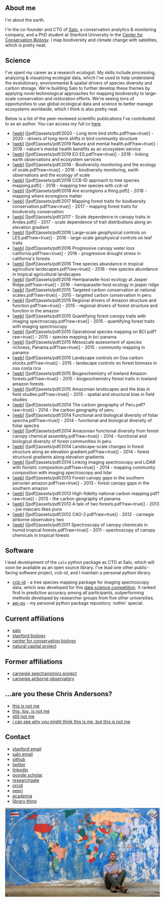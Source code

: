 <html>
  <head>
    <link rel="shortcut icon" type="image/x-icon" href="favicon.ico">
  </head>
</html>

## About me

I'm about the earth. 

I'm the co-founder and CTO of [Salo](https://salo.ai), a conservation analytics & monitoring company, and a PhD student at Stanford University in the [Center for Conservation Biology](https://ccb.stanford.edu). I map biodiversity and climate change with satellites, which is pretty neat.

## Science

I've spent my career as a research ecologist. My skills include processing, analyzing & visualizing ecologial data, which I've used to help understand the evolutionary, environmental & spatial drivers of species diversity and carbon storage. We're building Salo to further develop these themes by applying novel technological approaches for mapping biodiversity to large-scale conservation and restoration efforts. We're seeing tons of opportunities to use global ecological data and science to better manage ecosystems worldwide, which I think is also pretty neat. 

Below is a list of the peer-reviewed scientific publications I've contributed to as an author. You can access my full cv [here](assets/pdf/cv.pdf?raw=true).

- [[web](http://dx.doi.org/10.1038/s41586-020-2090-6)] [[pdf](assets/pdf/2020 - Long term bird shifts.pdf?raw=true)] - 2020 - drivers of long-term shifts in bird community structure
- [[web](https://advances.sciencemag.org/content/5/7/eaax0903)] [[pdf](assets/pdf/2019 Nature and mental health.pdf?raw=true)] - 2019 - nature's mental health benefits as an ecosystem service
- [[web](https://www.sciencedirect.com/science/article/pii/S0048969719306382)] [[pdf](assets/pdf/2019 EO ES.pdf?raw=true)] - 2019 - linking earth observations and ecosystem services
- [[web](https://onlinelibrary.wiley.com/doi/abs/10.1111/ele.13106)] [[pdf](assets/pdf/2018 - Biodiversity monitoring and the ecology of scale.pdf?raw=true)] - 2018 - biodiversity monitoring, earth observations and the ecology of scale
- [[web](https://peerj.com/articles/5666/)] [[pdf](assets/pdf/2018 CCB-ID approach to tree species mapping.pdf)] - 2018 - mapping tree species with *ccb-id*
- [[web](https://www.nature.com/articles/s41559-018-0709-x)] [[pdf](assets/pdf/2018 Are ecoregions a thing.pdf)] - 2018 - mapping where ecoregions matter
- [[web](http://science.sciencemag.org/content/355/6323/385.abstract)] [[pdf](assets/pdf/2017 Mapping forest traits for biodiversity conservation.pdf?raw=true)] - 2017 - mapping forest traits for biodiversity conservation
- [[web](http://onlinelibrary.wiley.com/doi/10.1111/nph.14068/full)] [[pdf](assets/pdf/2017 - Scale dependence in canopy traits in Andes.pdf)] - 2017 - scale dependence of trait distributions along an elevation gradient
- [[web](http://www.pnas.org/content/113/28/E4043.short)] [[pdf](assets/pdf/2016 Large-scale geophysical controls on LES.pdf?raw=true)] - 2016 - large-scale geophysical controls on leaf traits
- [[web](http://www.pnas.org/content/113/2/E249.short)] [[pdf](assets/pdf/2016 Progressive canopy water loss california.pdf?raw=true)] - 2016 - progressive drought stress in california's forests
- [[web](http://www.mdpi.com/2072-4292/8/2/161/htm)] [[pdf](assets/pdf/2016 Tree species abundance in tropical agriculture landscapes.pdf?raw=true)] - 2016 - tree species abundance in tropical agricultural landscapes
- [[web](http://onlinelibrary.wiley.com/doi/10.1890/14-2429/full)] [[pdf](assets/pdf/2016 Hemiparasite-host ecology at Jasper Ridge.pdf?raw=true)] - 2016 - hemiparasite-host ecology in jasper ridge
- [[web](http://www.pnas.org/content/111/47/E5016.short)] [[pdf](assets/pdf/2015 Targeted carbon conservation at national scales.pdf?raw=true)] - 2015 - targeted carbon conservation in peru
- [[web](http://journals.plos.org/plosone/article?id=10.1371/journal.pone.0119887)] [[pdf](assets/pdf/2015 Regional drivers of Amazon structure and function.pdf?raw=true)] - 2015 - regional drivers of forest structure and function in the amazon
- [[web](https://www.sciencedirect.com/science/article/pii/S0034425714004520)] [[pdf](assets/pdf/2015 Quantifying forest canopy traits with imaging spectroscopy.pdf?raw=true)] - 2015 - quantifying forest traits with imaging spectroscopy
- [[web](http://journals.plos.org/plosone/article?id=10.1371/journal.pone.0118403)] [[pdf](assets/pdf/2015 Operational species mapping on BCI.pdf?raw=true)] - 2015 - species mapping in bci panama
- [[web](https://www.sciencedirect.com/science/article/pii/S0034425715001455)] [[pdf](assets/pdf/2015 Mesoscale assessment of species richness, Panama.pdf?raw=true)] - 2015 - community mapping in panama
- [[web](http://journals.plos.org/plosone/article?id=10.1371/journal.pone.0126748)] [[pdf](assets/pdf/2015 Landscape controls on Osa carbon stocks.pdf?raw=true)] - 2015 - landscape controls on forest biomass in osa costa rica
- [[web](https://www.nature.com/articles/ngeo2443)] [[pdf](assets/pdf/2015 Biogeochemistry of lowland Amazon forests.pdf?raw=true)] - 2015 - biogeochemistry forest traits in lowland amazon forests
- [[web](http://www.pnas.org/content/111/48/E5224.short)] [[pdf](assets/pdf/2015 Amazonian landscapes and the bias in field studies.pdf?raw=true)] - 2015 - spatial and structural bias in field studies
- [[web](http://scholar.google.com/scholar?cluster=7577427034590117922&hl=en&oi=scholarr)] [[pdf](assets/pdf/2014 The carbon geography of Peru.pdf?raw=true)] - 2014 - the carbon geography of peru
- [[web](http://onlinelibrary.wiley.com/doi/10.1111/nph.12895/full)] [[pdf](assets/pdf/2014 Functional and biological diversity of foliar spectra.pdf?raw=true)] - 2014 - functional and biological diversity of foliar spectra
- [[web](http://www.pnas.org/content/111/15/5604.short)] [[pdf](assets/pdf/2014 Amazonian functional diversity from forest canopy chemical assembly.pdf?raw=true)] - 2014 - functional and biological diversity of forest communities in peru
- [[web](http://search.proquest.com/openview/88de96278eeaf43b354058593b4b5771/1?pq-origsite=gscholar&cbl=105740)] [[pdf](assets/pdf/2014 Landscape-scale changes in forest structure along an elevation gradient.pdf?raw=true)] - 2014 - forest structural gradients along elevation gradients
- [[web](https://www.sciencedirect.com/science/article/pii/S0034425714000972)] [[pdf](assets/pdf/2014 Linking imaging spectroscopy and LiDAR with floristic composition.pdf?raw=true)] - 2014 - mapping community composition with imaging spectroscopy and lidar
- [[web](http://journals.plos.org/plosone/article?id=10.1371/journal.pone.0060875)] [[pdf](assets/pdf/2013 Forest canopy gaps in the southern peruvian amazon.pdf?raw=true)] - 2013 - forest canopy gaps in the southern amazon
- [[web](https://link.springer.com/article/10.1186/1750-0680-8-7)] [[pdf](assets/pdf/2013 High-fidelity national carbon mapping.pdf?raw=true)] - 2013 - the carbon geography of panama
- [[web](http://journals.plos.org/plosone/article?id=10.1371/journal.pone.0085993)] [[pdf](assets/pdf/2013 A tale of two forests.pdf?raw=true)] - 2013 - joe mascaro likes puns
- [[web](https://www.sciencedirect.com/science/article/pii/S0034425712002489)] [[pdf](assets/pdf/2012 CAO-2.pdf?raw=true)] - 2012 - carnegie airborne observatory two
- [[web](https://www.sciencedirect.com/science/article/pii/S0034425711003245)] [[pdf](assets/pdf/2011 Spectroscopy of canopy chemicals in humid tropical forests.pdf?raw=true)] - 2011 - spectroscopy of canopy chemicals in tropical forests

## Software

I lead development of the `salo` python package as CTO at Salo, which will soon be available as an open source library. I've lead one other public-facing software project, *ccb-id*, and I maintain a personal python library.

- [ccb-id](https://github.com/stanford-ccb/ccb-id) - a tree species mapping package for imaging spectroscopy data, which was developed for this [data science competition](https://peerj.com/articles/5843/). It ranked first in predictive accuracy among all participants, outperforming methods developed by researcher groups from five other universities.
- [aei-py](https://github.com/christobal54/aei-py) - my personal python package repository. nothin' special.

## Current affiliations

- [salo](https://salo.ai)
- [stanford biology](https://biology.stanford.edu)
- [center for conservation biology](https://ccb.stanford.edu)
- [natural capital project](https://www.naturalcapitalproject.org/people/#students)

## Former affiliations

- [carnegie spectranomics project](https://cao.carnegiescience.edu/spectranomics)
- [carnegie airborne observatory](https://cao.carnegiescience.edu)

## ...are you these Chris Andersons?

- [this is not me](https://en.wikipedia.org/wiki/Chris_Andersen)
- [this, too, is not me](https://en.wikipedia.org/wiki/Chris_Anderson_(writer))
- [still not me](https://en.wikipedia.org/wiki/Chris_Anderson_(entrepreneur))
- [i can see why you might think this is me, but this is not me](https://en.wikipedia.org/wiki/Christopher_B._Anderson)

## Contact

- [stanford email](mailto:cbanders@stanford.edu)
- [salo email](mailto:cba@salo.ai)
- [github](https://github.com/earth-chris)
- [twitter](https://twitter.com/earth_chris)
- [linkedin](https://www.linkedin.com/in/christopher-b-anderson/)
- [google scholar](https://scholar.google.com/citations?user=LoGxS40AAAAJ&hl=en)
- [researchgate](https://www.researchgate.net/profile/Christopher_Anderson22)
- [orcid](https://orcid.org/0000-0001-7392-4368)
- [peerj](https://peerj.com/cbanderson/)
- [academia](https://stanford.academia.edu/ChristopherAnderson)
- [library thing](http://www.librarything.com/catalog/anderzen)

![earth chris](assets/img/map-seated.jpg?raw=true "earth chris")

